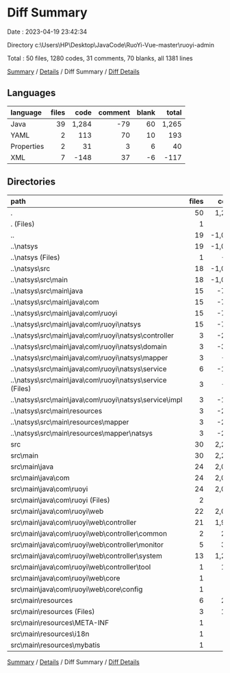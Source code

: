 # Diff Summary

Date : 2023-04-19 23:42:34

Directory c:\\Users\\HP\\Desktop\\JavaCode\\RuoYi-Vue-master\\ruoyi-admin

Total : 50 files,  1280 codes, 31 comments, 70 blanks, all 1381 lines

[Summary](results.md) / [Details](details.md) / Diff Summary / [Diff Details](diff-details.md)

## Languages
| language | files | code | comment | blank | total |
| :--- | ---: | ---: | ---: | ---: | ---: |
| Java | 39 | 1,284 | -79 | 60 | 1,265 |
| YAML | 2 | 113 | 70 | 10 | 193 |
| Properties | 2 | 31 | 3 | 6 | 40 |
| XML | 7 | -148 | 37 | -6 | -117 |

## Directories
| path | files | code | comment | blank | total |
| :--- | ---: | ---: | ---: | ---: | ---: |
| . | 50 | 1,280 | 31 | 70 | 1,381 |
| . (Files) | 1 | 82 | 8 | 13 | 103 |
| .. | 19 | -1,071 | -497 | -204 | -1,772 |
| ..\\natsys | 19 | -1,071 | -497 | -204 | -1,772 |
| ..\\natsys (Files) | 1 | -18 | -1 | -5 | -24 |
| ..\\natsys\\src | 18 | -1,053 | -496 | -199 | -1,748 |
| ..\\natsys\\src\\main | 18 | -1,053 | -496 | -199 | -1,748 |
| ..\\natsys\\src\\main\\java | 15 | -767 | -496 | -175 | -1,438 |
| ..\\natsys\\src\\main\\java\\com | 15 | -767 | -496 | -175 | -1,438 |
| ..\\natsys\\src\\main\\java\\com\\ruoyi | 15 | -767 | -496 | -175 | -1,438 |
| ..\\natsys\\src\\main\\java\\com\\ruoyi\\natsys | 15 | -767 | -496 | -175 | -1,438 |
| ..\\natsys\\src\\main\\java\\com\\ruoyi\\natsys\\controller | 3 | -215 | -73 | -27 | -315 |
| ..\\natsys\\src\\main\\java\\com\\ruoyi\\natsys\\domain | 3 | -342 | -45 | -73 | -460 |
| ..\\natsys\\src\\main\\java\\com\\ruoyi\\natsys\\mapper | 3 | -36 | -126 | -24 | -186 |
| ..\\natsys\\src\\main\\java\\com\\ruoyi\\natsys\\service | 6 | -174 | -252 | -51 | -477 |
| ..\\natsys\\src\\main\\java\\com\\ruoyi\\natsys\\service (Files) | 3 | -36 | -126 | -24 | -186 |
| ..\\natsys\\src\\main\\java\\com\\ruoyi\\natsys\\service\\impl | 3 | -138 | -126 | -27 | -291 |
| ..\\natsys\\src\\main\\resources | 3 | -286 | 0 | -24 | -310 |
| ..\\natsys\\src\\main\\resources\\mapper | 3 | -286 | 0 | -24 | -310 |
| ..\\natsys\\src\\main\\resources\\mapper\\natsys | 3 | -286 | 0 | -24 | -310 |
| src | 30 | 2,269 | 520 | 261 | 3,050 |
| src\\main | 30 | 2,269 | 520 | 261 | 3,050 |
| src\\main\\java | 24 | 2,051 | 417 | 235 | 2,703 |
| src\\main\\java\\com | 24 | 2,051 | 417 | 235 | 2,703 |
| src\\main\\java\\com\\ruoyi | 24 | 2,051 | 417 | 235 | 2,703 |
| src\\main\\java\\com\\ruoyi (Files) | 2 | 33 | 11 | 6 | 50 |
| src\\main\\java\\com\\ruoyi\\web | 22 | 2,018 | 406 | 229 | 2,653 |
| src\\main\\java\\com\\ruoyi\\web\\controller | 21 | 1,938 | 370 | 219 | 2,527 |
| src\\main\\java\\com\\ruoyi\\web\\controller\\common | 2 | 200 | 38 | 21 | 259 |
| src\\main\\java\\com\\ruoyi\\web\\controller\\monitor | 5 | 320 | 28 | 38 | 386 |
| src\\main\\java\\com\\ruoyi\\web\\controller\\system | 13 | 1,262 | 299 | 137 | 1,698 |
| src\\main\\java\\com\\ruoyi\\web\\controller\\tool | 1 | 156 | 5 | 23 | 184 |
| src\\main\\java\\com\\ruoyi\\web\\core | 1 | 80 | 36 | 10 | 126 |
| src\\main\\java\\com\\ruoyi\\web\\core\\config | 1 | 80 | 36 | 10 | 126 |
| src\\main\\resources | 6 | 218 | 103 | 26 | 347 |
| src\\main\\resources (Files) | 3 | 175 | 93 | 18 | 286 |
| src\\main\\resources\\META-INF | 1 | 1 | 0 | 0 | 1 |
| src\\main\\resources\\i18n | 1 | 30 | 3 | 6 | 39 |
| src\\main\\resources\\mybatis | 1 | 12 | 7 | 2 | 21 |

[Summary](results.md) / [Details](details.md) / Diff Summary / [Diff Details](diff-details.md)